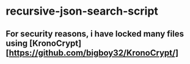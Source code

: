 # recursive-json-search-script

## For security reasons, i have locked many files using [KronoCrypt] [https://github.com/bigboy32/KronoCrypt/]
